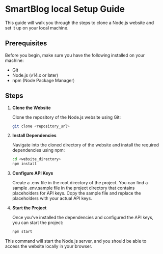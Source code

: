 # SmartBlog local Setup Guide

This guide will walk you through the steps to clone a Node.js website and set it up on your local machine.

## Prerequisites

Before you begin, make sure you have the following installed on your machine:
- Git
- Node.js (v14.x or later)
- npm (Node Package Manager)

## Steps

1. **Clone the Website**

   Clone the repository of the Node.js website using Git:

   ```bash
   git clone <repository_url>

2. **Install Dependencies**

    Navigate into the cloned directory of the website and install the required dependencies using npm:

    ```bash
    cd <website_directory>
    npm install

3. **Configure API Keys**

    Create a .env file in the root directory of the project. You can find a sample .env.sample file in the project directory that contains placeholders for API keys. Copy the sample file and replace the placeholders with your actual API keys.

4. **Start the Project**

    Once you've installed the dependencies and configured the API keys, you can start the project:

    ```bash
    npm start
    
This command will start the Node.js server, and you should be able to access the website locally in your browser.